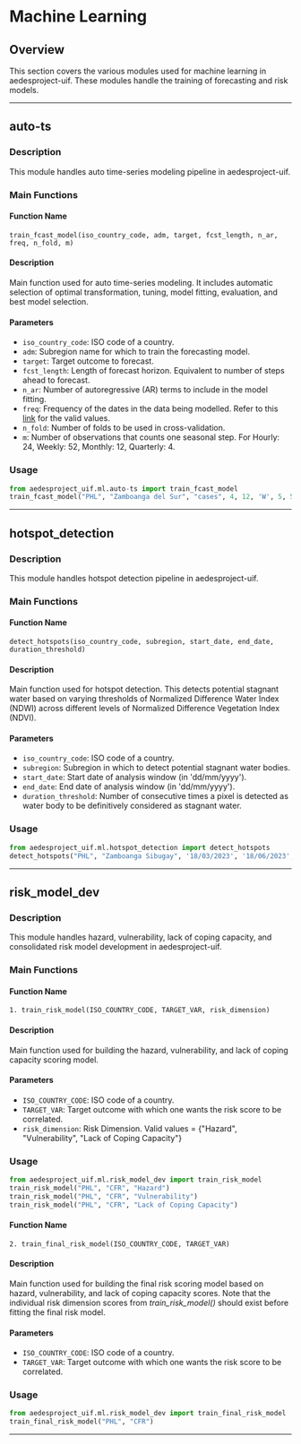 # Machine Learning

## Overview

This section covers the various modules used for machine learning in aedesproject-uif. These modules handle the 
training of forecasting and risk models.

---


## auto-ts

### Description

This module handles auto time-series modeling pipeline in aedesproject-uif.

### Main Functions


#### Function Name

`train_fcast_model(iso_country_code, adm, target, fcst_length, n_ar, freq, n_fold, m)`

#### Description

Main function used for auto time-series modeling.  It includes automatic selection of optimal transformation, tuning, model fitting, evaluation, and best model selection.

#### Parameters

- `iso_country_code`: ISO code of a country.
- `adm`: Subregion name for which to train the forecasting model.
- `target`: Target outcome to forecast.
- `fcst_length`: Length of forecast horizon.  Equivalent to number of steps ahead to forecast.
- `n_ar`: Number of autoregressive (AR) terms to include in the model fitting.
- `freq`: Frequency of the dates in the data being modelled.  Refer to this [link](https://pandas.pydata.org/docs/user_guide/timeseries.html#timeseries-offset-aliases) for the valid values.
- `n_fold`: Number of folds to be used in cross-validation.
- `m`: Number of observations that counts one seasonal step. For Hourly: 24, Weekly: 52, Monthly: 12, Quarterly: 4.


### Usage

```python
from aedesproject_uif.ml.auto-ts import train_fcast_model
train_fcast_model("PHL", "Zamboanga del Sur", "cases", 4, 12, 'W', 5, 52)
```

---


## hotspot_detection

### Description

This module handles hotspot detection pipeline in aedesproject-uif.

### Main Functions


#### Function Name

`detect_hotspots(iso_country_code, subregion, start_date, end_date, duration_threshold)`

#### Description

Main function used for hotspot detection.  This detects potential stagnant water based on varying thresholds of Normalized Difference Water Index (NDWI) across different levels of Normalized Difference Vegetation Index (NDVI).

#### Parameters

- `iso_country_code`: ISO code of a country.
- `subregion`: Subregion in which to detect potential stagnant water bodies.
- `start_date`: Start date of analysis window (in 'dd/mm/yyyy'). 
- `end_date`: End date of analysis window (in 'dd/mm/yyyy'). 
- `duration_threshold`: Number of consecutive times a pixel is detected as water body to be definitively considered as 
stagnant water.


### Usage

```python
from aedesproject_uif.ml.hotspot_detection import detect_hotspots
detect_hotspots("PHL", "Zamboanga Sibugay", '18/03/2023', '18/06/2023', 8)
```

---


## risk_model_dev

### Description

This module handles hazard, vulnerability, lack of coping capacity, and consolidated risk model development in aedesproject-uif.

### Main Functions


#### Function Name

`1. train_risk_model(ISO_COUNTRY_CODE, TARGET_VAR, risk_dimension)`

#### Description

Main function used for building the hazard, vulnerability, and lack of coping capacity scoring model.

#### Parameters

- `ISO_COUNTRY_CODE`: ISO code of a country.
- `TARGET_VAR`: Target outcome with which one wants the risk score to be correlated.
- `risk_dimension`: Risk Dimension.  Valid values = {"Hazard", "Vulnerability", "Lack of Coping Capacity"}

### Usage

```python
from aedesproject_uif.ml.risk_model_dev import train_risk_model
train_risk_model("PHL", "CFR", "Hazard")
train_risk_model("PHL", "CFR", "Vulnerability")
train_risk_model("PHL", "CFR", "Lack of Coping Capacity")
```

#### Function Name

`2. train_final_risk_model(ISO_COUNTRY_CODE, TARGET_VAR)`

#### Description

Main function used for building the final risk scoring model based on hazard, vulnerability, and lack of coping capacity scores.  Note that the individual risk dimension scores from *train_risk_model()* should exist before fitting the final risk model.

#### Parameters

- `ISO_COUNTRY_CODE`: ISO code of a country.
- `TARGET_VAR`: Target outcome with which one wants the risk score to be correlated.

### Usage

```python
from aedesproject_uif.ml.risk_model_dev import train_final_risk_model
train_final_risk_model("PHL", "CFR")
```

---

